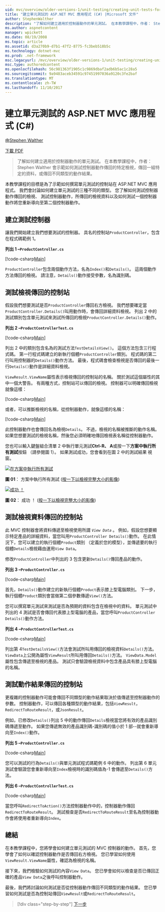```yaml
---
uid: mvc/overview/older-versions-1/unit-testing/creating-unit-tests-for-asp-net-mvc-applications-cs
title: "建立單元測試的 ASP.NET MVC 應用程式 (C#) |Microsoft 文件"
author: StephenWalther
description: "了解如何建立適用於控制器動作的單元測試。 在本教學課程中，作者： Stephen Walther 會示範如何測試是否控制器動作傳回 parti..."
ms.author: aspnetcontent
manager: wpickett
ms.date: 08/19/2008
ms.topic: article
ms.assetid: d3a270b9-d7b1-47f2-8775-fc3beb518b5c
ms.technology: dotnet-mvc
ms.prod: .net-framework
msc.legacyurl: /mvc/overview/older-versions-1/unit-testing/creating-unit-tests-for-asp-net-mvc-applications-cs
msc.type: authoredcontent
ms.openlocfilehash: 56c981363f1905c1c9869dbaf2adb6b5ac1c28a5
ms.sourcegitcommit: 9a9483aceb34591c97451997036a9120c3fe2baf
ms.translationtype: MT
ms.contentlocale: zh-TW
ms.lasthandoff: 11/10/2017
---
```

<a name="creating-unit-tests-for-aspnet-mvc-applications-c"></a>建立單元測試的 ASP.NET MVC 應用程式 (C#)
====================
由[Stephen Walther](https://github.com/StephenWalther)

[下載 PDF](http://download.microsoft.com/download/8/4/8/84843d8d-1575-426c-bcb5-9d0c42e51416/ASPNET_MVC_Tutorial_07_CS.pdf)

> 了解如何建立適用於控制器動作的單元測試。 在本教學課程中，作者： Stephen Walther 會示範如何測試控制器動作傳回的特定檢視，傳回一組特定的資料，或傳回不同類型的動作結果。


本教學課程的目標是為了示範如何撰寫單元測試的控制站在 ASP.NET MVC 應用程式。 我們會討論如何建立單元測試的三種不同的類型。 您了解如何測試控制器動作傳回的檢視、 測試控制器動作，所傳回的檢視資料以及如何測試一個控制器動作將您重新導向至第二個控制器動作。

## <a name="creating-the-controller-under-test"></a>建立測試控制器

讓我們開始建立我們想要測試的控制器。 具名的控制站`ProductController`，包含在程式碼範例 1。

**列出 1 –`ProductController.cs`**

[!code-csharp[Main](creating-unit-tests-for-asp-net-mvc-applications-cs/samples/sample1.cs)]

`ProductController`包含兩個動作方法，名為`Index()`和`Details()`。 這兩個動作方法傳回的檢視。 請注意，`Details()`動作接受參數，名為識別碼。

## <a name="testing-the-view-returned-by-a-controller"></a>測試檢視傳回的控制站

假設我們想要測試是否`ProductController`傳回右方檢視。 我們想要確定當`ProductController.Details()`叫用動作時，會傳回詳細資料檢視。 列出 2 中的測試類別包含單元測試來測試所傳回的檢視`ProductController.Details()`動作。

**列出 2 –`ProductControllerTest.cs`**

[!code-csharp[Main](creating-unit-tests-for-asp-net-mvc-applications-cs/samples/sample2.cs)]

列出 2 中的類別包含名為的測試方法`TestDetailsView()`。 這個方法包含三行程式碼。 第一行程式碼建立的新執行個體`ProductController`類別。 程式碼的第二行叫用控制器的`Details()`動作方法。 最後，程式碼會檢查檢視是否傳回的最後一行`Details()`動作是詳細資料檢視。

`ViewResult.ViewName`屬性表示檢視傳回的控制站的名稱。 關於測試這個屬性的其中一個大警告。 有兩種方式，控制站可以傳回的檢視。 控制器可以明確傳回檢視就像這樣：

[!code-csharp[Main](creating-unit-tests-for-asp-net-mvc-applications-cs/samples/sample3.cs)]

或者，可以推斷檢視的名稱，從控制器動作，就像這樣的名稱：

[!code-csharp[Main](creating-unit-tests-for-asp-net-mvc-applications-cs/samples/sample4.cs)]

此控制器動作也會傳回名為檢視`Details`。 不過，檢視的名稱被推斷的動作名稱。 如果您想要測試的檢視名稱，然後您必須明確地傳回檢視表名稱從控制器動作。

您也可以輸入鍵盤組合清單 2 中執行單元測試**Ctrl-R、 A**或按一下**方案中執行所有測試**按鈕 （請參閱圖 1）。 如果測試成功，您會看到在圖 2 中的測試結果 視窗。


[![在方案中執行所有測試](creating-unit-tests-for-asp-net-mvc-applications-cs/_static/image2.png)](creating-unit-tests-for-asp-net-mvc-applications-cs/_static/image1.png)

**圖 01**： 方案中執行所有測試 ([按一下以檢視完整大小的影像](creating-unit-tests-for-asp-net-mvc-applications-cs/_static/image3.png))


[![成功 ！](creating-unit-tests-for-asp-net-mvc-applications-cs/_static/image5.png)](creating-unit-tests-for-asp-net-mvc-applications-cs/_static/image4.png)

**圖 02**： 成功 ！ ([按一下以檢視完整大小的影像](creating-unit-tests-for-asp-net-mvc-applications-cs/_static/image6.png))


## <a name="testing-the-view-data-returned-by-a-controller"></a>測試檢視資料傳回的控制站

此 MVC 控制器會將資料傳遞至檢視使用所謂 *`View Data`* 。 例如，假設您想要顯示特定產品的詳細資料，當您叫用`ProductController Details()`動作。 在此情況下，您可以建立的執行個體`Product`類別 （定義於您的模型），並傳遞要的執行個體`Details`檢視藉由運用`View Data`。

修改`ProductController`中列出的 3 包含更新`Details()`傳回產品的動作。

**列出 3 –`ProductController.cs`**

[!code-csharp[Main](creating-unit-tests-for-asp-net-mvc-applications-cs/samples/sample5.cs)]

首先，`Details()`動作建立的新執行個體`Product`表示膝上型電腦類別。 下一步，執行個體`Product`類別會當做第二個參數傳遞`View()`方法。

您可以撰寫單元測試來測試是否為預期的資料包含在檢視中的資料。 單元測試中列出的 4 測試是否會傳回代表膝上型電腦的產品，當您呼叫`ProductController Details()`動作方法。

**列出 4 –`ProductControllerTest.cs`**

[!code-csharp[Main](creating-unit-tests-for-asp-net-mvc-applications-cs/samples/sample6.cs)]

列出第 4`TestDetailsView()`方法會測試所叫用傳回的檢視資料`Details()`方法。 `ViewData`上公開為屬性`ViewResult`所叫用傳回`Details()`方法。 `ViewData.Model`屬性包含傳遞至檢視的產品。 測試只會驗證檢視資料中包含產品具有膝上型電腦的名稱。

## <a name="testing-the-action-result-returned-by-a-controller"></a>測試動作結果傳回的控制站

更複雜的控制器動作可能會傳回不同類型的動作結果取決於值傳遞至控制器動作的參數。 控制器動作，可以傳回各種類型的動作結果，包括`ViewResult`， `RedirectToRouteResult`，或`JsonResult`。

例如，已修改`Details()`列出 5 中的動作傳回`Details`檢視當您將有效的產品識別碼傳遞至動作。 如果您傳遞無效的產品識別碼-識別碼的值小於 1 部--就會重新導向至`Index()`動作。

**列出 5 –`ProductController.cs`**

[!code-csharp[Main](creating-unit-tests-for-asp-net-mvc-applications-cs/samples/sample7.cs)]

您可以測試的行為`Details()`與單元測試程式碼範例 6 中的動作。 列出第 6 單元測試會驗證您會重新導向至`Index`檢視時的識別碼值為-1 會傳遞至`Details()`方法。

**列出 6 –`ProductControllerTest.cs`**

[!code-csharp[Main](creating-unit-tests-for-asp-net-mvc-applications-cs/samples/sample8.cs)]

當您呼叫`RedirectToAction()`方法控制器動作中的，控制器動作傳回`RedirectToRouteResult`。 測試檢查是否`RedirectToRouteResult`至名為控制器動作會將使用者重新導向`Index`。

## <a name="summary"></a>總結

在本教學課程中，您將學會如何建立單元測試的 MVC 控制器的動作。 首先，您學會了如何以確認控制器動作是否傳回右方檢視。 您已學習如何使用`ViewResult.ViewName`屬性，確認為檢視的名稱。

接下來，我們檢驗如何測試的內容`View Data`。 您已學會如何以檢查是否已傳回正確的產品`View Data`之後呼叫控制器動作。

最後，我們將討論如何測試是否從控制器動作傳回不同類型的動作結果。 您已學習如何測試是否為控制站傳回`ViewResult`或`RedirectToRouteResult`。

>[!div class="step-by-step"]
[下一步](creating-unit-tests-for-asp-net-mvc-applications-vb.md)
